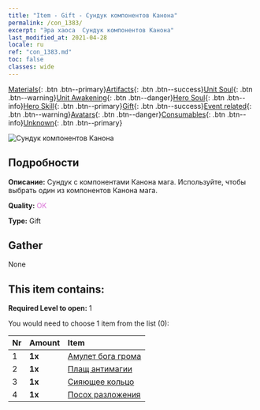 ```yaml
---
title: "Item - Gift - Сундук компонентов Канона"
permalink: /con_1383/
excerpt: "Эра хаоса  Сундук компонентов Канона"
last_modified_at: 2021-04-28
locale: ru
ref: "con_1383.md"
toc: false
classes: wide
---
```

 [Materials](/ItemsRU/){: .btn .btn--primary}[Artifacts](/ItemsRU/Artifacts/){: .btn .btn--success}[Unit Soul](/ItemsRU/UnitSoul/){: .btn .btn--warning}[Unit Awakening](/ItemsRU/UnitAwakening/){: .btn .btn--danger}[Hero Soul](/ItemsRU/HeroSoul/){: .btn .btn--info}[Hero Skill](/ItemsRU/HeroSkill/){: .btn .btn--primary}[Gift](/ItemsRU/Gift/){: .btn .btn--success}[Event related](/ItemsRU/Events/){: .btn .btn--warning}[Avatars](/ItemsRU/Avatars/){: .btn .btn--danger}[Consumables](/ItemsRU/Consumables/){: .btn .btn--info}[Unknown](/ItemsRU/Unknown/){: .btn .btn--primary}

 ![Сундук компонентов Канона](/images/t/i_906060.png)

## Подробности
 **Описание:** Сундук с компонентами Канона мага. Используйте, чтобы выбрать один из компонентов Канона мага.

 **Quality:** <span style="color: #DA70D6">OK</span>

 **Type:** Gift

## Gather

  None

## This item contains:

 **Required Level to open:** 1

 You would need to choose 1 item from the list (0):

  | Nr | Amount |     Item    |
  |:---|:-------|:------------|
  | 1 |  **1x** | [Амулет бога грома](/ItemsRU/art_136/) |  | 
  | 2 |  **1x** | [Плащ антимагии](/ItemsRU/art_137/) |  | 
  | 3 |  **1x** | [Сияющее кольцо](/ItemsRU/art_138/) |  | 
  | 4 |  **1x** | [Посох разложения](/ItemsRU/art_139/) |  | 
